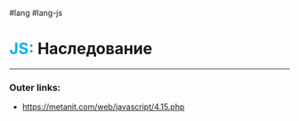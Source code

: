#lang #lang-js
# <font color="#00b0f0">JS:</font> Наследование
---
### Outer links:
- https://metanit.com/web/javascript/4.15.php